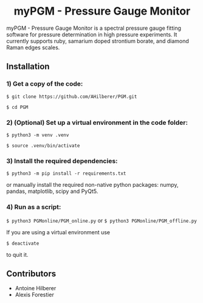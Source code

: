 <h1 align="center"> myPGM - Pressure Gauge Monitor </h1>
 
myPGM - Pressure Gauge Monitor is a spectral pressure gauge fitting software for pressure determination in high pressure experiments. It currently supports ruby, samarium doped strontium borate, and diamond Raman edges scales.

## Installation
### 1) Get a copy of the code:

`$ git clone https://github.com/AHilberer/PGM.git`

`$ cd PGM`

### 2) (Optional) Set up a virtual environment in the code folder:

`$ python3 -m venv .venv`

`$ source .venv/bin/activate`

### 3) Install the required dependencies:

`$ python3 -m pip install -r requirements.txt `

or manually install the required non-native python packages: numpy, pandas, matplotlib, scipy and PyQt5.

### 4) Run as a script:

`$ python3 PGMonline/PGM_online.py`
or
`$ python3 PGMonline/PGM_offline.py`

If you are using a virtual environment use

`$ deactivate`

to quit it.

## Contributors

- Antoine Hilberer
- Alexis Forestier
